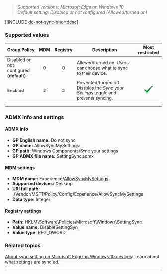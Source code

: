 <!-- ## Do not sync -->
>*Supported versions: Microsoft Edge on Windows 10*<br>
>*Default setting:  Disabled or not configured (Allowed/turned on)*

[!INCLUDE [do-not-sync-shortdesc](../shortdesc/do-not-sync-shortdesc.md)]

### Supported values

|Group Policy  |MDM |Registry |Description |Most restricted |
|---|:---:|:---:|---|:---:|
|Disabled or not configured<br>**(default)** |0 |0 |Allowed/turned on. Users can choose what to sync to their device. | |
|Enabled |2 |2 |Prevented/turned off. Disables the _Sync your Settings_ toggle and prevents syncing. |![Most restricted value](../images/check-gn.png) |
---

### ADMX info and settings
#### ADMX info
- **GP English name:** Do not sync
- **GP name:** AllowSyncMySettings
- **GP path:** Windows Components/Sync your settings
- **GP ADMX file name:** SettingSync.admx

#### MDM settings
- **MDM name:** Experience/[AllowSyncMySettings](https://docs.microsoft.com/en-us/windows/client-management/mdm/policy-csp-experience#experience-allowsyncmysettings)
- **Supported devices:** Desktop
- **URI full path:** ./Vendor/MSFT/Policy/Config/Experience/AllowSyncMySettings
- **Data type:** Integer

#### Registry settings
- **Path:** HKLM\Software\Policies\Microsoft\Windows\SettingSync
- **Value name:** DisableSettingSyn
- **Value type:** REG_DWORD

### Related topics
[About sync setting on Microsoft Edge on Windows 10 devices](https://windows.microsoft.com/windows-10/about-sync-settings-on-windows-10-devices): Learn about what settings are sync'ed.


<hr>